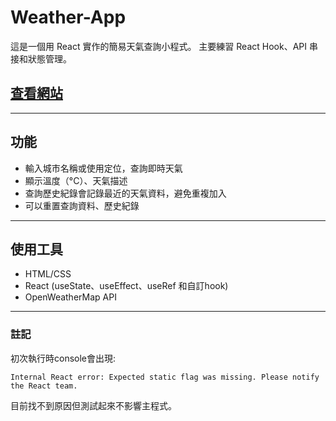 # Weather-App

這是一個用 React 實作的簡易天氣查詢小程式。
主要練習 React Hook、API 串接和狀態管理。

## [查看網站](https://weather-app-rho-murex-12.vercel.app/)


---

## 功能

* 輸入城市名稱或使用定位，查詢即時天氣
* 顯示溫度（°C）、天氣描述
* 查詢歷史紀錄會記錄最近的天氣資料，避免重複加入
* 可以重置查詢資料、歷史紀錄

---

## 使用工具

* HTML/CSS
* React (useState、useEffect、useRef 和自訂hook)
* OpenWeatherMap API


---

### 註記

初次執行時console會出現:

`Internal React error: Expected static flag was missing. Please notify the React team.`

目前找不到原因但測試起來不影響主程式。
